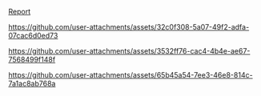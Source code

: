 [Report](https://github.com/Biebras/Ocean-Simulation-Unity/blob/main/Realistic%20Ocean%20Simulation%20using%20Fourier%20Transform.pdf)

https://github.com/user-attachments/assets/32c0f308-5a07-49f2-adfa-07cac6d0ed73

https://github.com/user-attachments/assets/3532ff76-cac4-4b4e-ae67-7568499f148f

https://github.com/user-attachments/assets/65b45a54-7ee3-46e8-814c-7a1ac8ab768a

